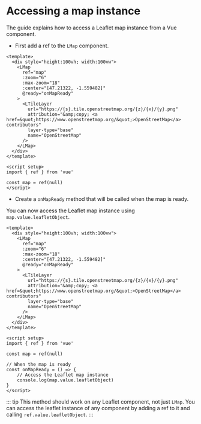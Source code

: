 # Accessing a map instance

The guide explains how to access a Leaflet map instance from a Vue component.

- First add a ref to the `LMap` component.

```vue{4,23}
<template>
  <div style="height:100vh; width:100vw">
    <LMap
      ref="map"
      :zoom="6"
      :max-zoom="18"
      :center="[47.21322, -1.559482]"
      @ready="onMapReady"
    >
      <LTileLayer
        url="https://{s}.tile.openstreetmap.org/{z}/{x}/{y}.png"
        attribution="&amp;copy; <a href=&quot;https://www.openstreetmap.org/&quot;>OpenStreetMap</a> contributors"
        layer-type="base"
        name="OpenStreetMap"
      />
    </LMap>
  </div>
</template>

<script setup>
import { ref } from 'vue'

const map = ref(null)
</script>
```

- Create a `onMapReady` method that will be called when the map is ready.

You can now access the Leaflet map instance using `map.value.leafletObject`.

```vue{8,26-29}
<template>
  <div style="height:100vh; width:100vw">
    <LMap
      ref="map"
      :zoom="6"
      :max-zoom="18"
      :center="[47.21322, -1.559482]"
      @ready="onMapReady"
    >
      <LTileLayer
        url="https://{s}.tile.openstreetmap.org/{z}/{x}/{y}.png"
        attribution="&amp;copy; <a href=&quot;https://www.openstreetmap.org/&quot;>OpenStreetMap</a> contributors"
        layer-type="base"
        name="OpenStreetMap"
      />
    </LMap>
  </div>
</template>

<script setup>
import { ref } from 'vue'

const map = ref(null)

// When the map is ready
const onMapReady = () => {
    // Access the Leaflet map instance
    console.log(map.value.leafletObject)
}
</script>
```

::: tip
This method should work on any Leaflet component, not just `LMap`. You can access the leaflet instance of any component by adding a ref to it and calling `ref.value.leafletObject`.
:::